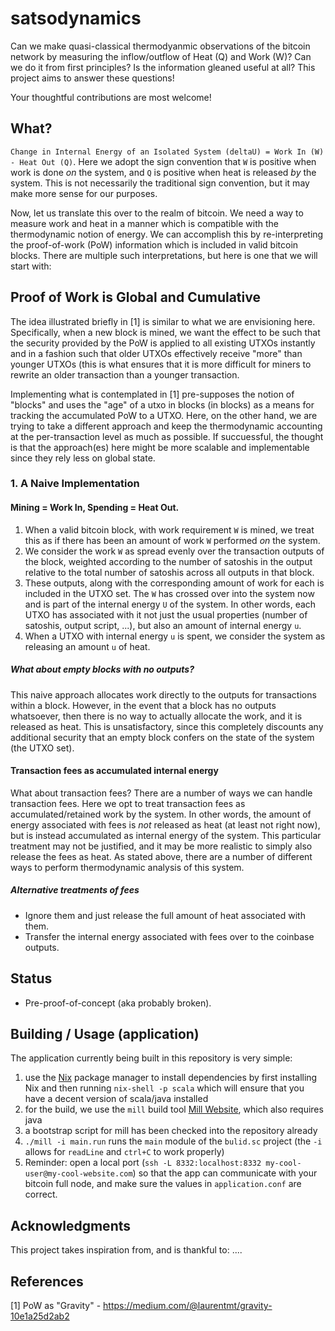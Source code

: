 # satsodynamics
Can we make quasi-classical thermodyanmic observations of the bitcoin network by
measuring the inflow/outflow of Heat (Q) and Work (W)? Can we do it from first
principles? Is the information gleaned useful at all? This project aims to answer
these questions!

Your thoughtful contributions are most welcome!

## What?
`Change in Internal Energy of an Isolated System (deltaU) = Work In (W) - Heat Out (Q)`.
Here we adopt the sign convention that `W` is positive when work is done _on_ the
system, and `Q` is positive when heat is released _by_ the system. This is not
necessarily the traditional sign convention, but it may make more sense for our
purposes.

Now, let us translate this over to the realm of bitcoin. We need a way to measure
work and heat in a manner which is compatible with the thermodynamic notion of
energy. We can accomplish this by re-interpreting the proof-of-work (PoW) information
which is included in valid bitcoin blocks. There are multiple such interpretations,
but here is one that we will start with:

## Proof of Work is Global and Cumulative
The idea illustrated briefly in [1] is similar to what we are envisioning here.
Specifically, when a new block is mined, we want the effect to be such that the
security provided by the PoW is applied to all existing UTXOs instantly and in 
a fashion such that older UTXOs effectively receive "more" than younger UTXOs 
(this is what ensures that it is more difficult for miners to rewrite an older 
transaction than a younger transaction. 

Implementing what is contemplated in [1] pre-supposes the notion of "blocks" and 
uses the "age" of a utxo in blocks (in blocks) as a means for tracking the accumulated PoW
to a UTXO. Here, on the other hand, we are trying to take a different approach
and keep the thermodynamic accounting at the per-transaction level as much as
possible. If succuessful, the thought is that the approach(es) here might be more
scalable and implementable since they rely less on global state.

### 1. A Naive Implementation

#### Mining = Work In, Spending = Heat Out.

1. When a valid bitcoin block, with work requirement `W` is mined, we treat this 
   as if there has been an amount of work `W` performed _on_ the system.
2. We consider the work `W` as spread evenly over the transaction outputs of the block,
   weighted according to the number of satoshis in the output relative to the total
   number of satoshis across all outputs in that block.
3. These outputs, along with the corresponding amount of work for each is included
   in the UTXO set. The `W` has crossed over into the system now and is part of
   the internal energy `U` of the system. In other words, each UTXO has associated
   with it not just the usual properties (number of satoshis, output script, ...),
   but also an amount of internal energy `u`.
4. When a UTXO with internal energy `u` is spent, we consider the system as releasing
   an amount `u` of heat.

##### What about empty blocks with no outputs?
This naive approach allocates work directly to the outputs for transactions within
a block. However, in the event that a block has no outputs whatsoever, then there
is no way to actually allocate the work, and it is released as heat. This is
unsatisfactory, since this completely discounts any additional security that an
empty block confers on the state of the system (the UTXO set).

#### Transaction fees as accumulated internal energy
What about transaction fees? There are a number of ways we can handle transaction
fees. Here we opt to treat transaction fees as accumulated/retained work by the
system. In other words, the amount of energy associated with fees is *not* released
as heat (at least not right now), but is instead accumulated as internal energy
of the system. This particular treatment may not be justified, and it may be more
realistic to simply also release the fees as heat. As stated above, there are a
number of different ways to perform thermodynamic analysis of this system.

##### Alternative treatments of fees
* Ignore them and just release the full amount of heat associated with them.
* Transfer the internal energy associated with fees over to the coinbase outputs.

## Status
* Pre-proof-of-concept (aka probably broken).

## Building / Usage (application)
The application currently being built in this repository is very simple:
1. use the [Nix](https://nixos.org) package manager to install dependencies by first installing Nix and then running `nix-shell -p scala` which will ensure that you have a decent version of scala/java installed
2. for the build, we use the `mill` build tool [Mill Website](https://com-lihaoyi.github.io/mill), which also requires java
3. a bootstrap script for mill has been checked into the repository already
4. `./mill -i main.run` runs the `main` module of the `bulid.sc` project (the `-i` allows for `readLine` and `ctrl+C` to work properly)
5. Reminder: open a local port (`ssh -L 8332:localhost:8332 my-cool-user@my-cool-website.com`) so that the app can communicate with your bitcoin full node, and make sure the values in `application.conf` are correct.

## Acknowledgments
This project takes inspiration from, and is thankful to:
....

## References
[1] PoW as "Gravity" - https://medium.com/@laurentmt/gravity-10e1a25d2ab2